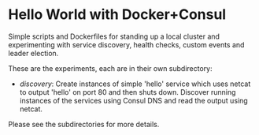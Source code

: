 Hello World with Docker+Consul
==============================

Simple scripts and Dockerfiles for standing up a local cluster and
experimenting with service discovery, health checks, custom events and leader
election.

These are the experiments, each are in their own subdirectory:

- *discovery*: Create instances of simple 'hello' service which uses netcat to
  output 'hello' on port 80 and then shuts down. Discover running instances of
  the services using Consul DNS and read the output using netcat.

Please see the subdirectories for more details.
